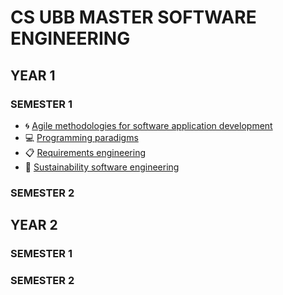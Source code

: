 # CS UBB MASTER SOFTWARE ENGINEERING

## YEAR 1

### SEMESTER 1
- 🌀 [Agile methodologies for software application development](https://github.com/Vasile07/CS-UBB-MASTER-SOFTWARE-ENGINEERING/tree/main/YEAR-1/SEMESTER-1/AGILE-METHODOLOGIES-FOR-SOFTWARE-APPLICATION-DEVELOPMENT)
- 💻 [Programming paradigms](https://github.com/Vasile07/CS-UBB-MASTER-SOFTWARE-ENGINEERING/tree/main/YEAR-1/SEMESTER-1/PROGRAMMING-PARADIGMS)
- 📋 [Requirements engineering](https://github.com/Vasile07/CS-UBB-MASTER-SOFTWARE-ENGINEERING/tree/main/YEAR-1/SEMESTER-1/REQUIREMENTS-ENGINEERING)
- 🌱 [Sustainability software engineering](https://github.com/Vasile07/CS-UBB-MASTER-SOFTWARE-ENGINEERING/tree/main/YEAR-1/SEMESTER-1/SUSTAINABILITY-SOFTWARE-ENGINEERING)

### SEMESTER 2

## YEAR 2

### SEMESTER 1

### SEMESTER 2
